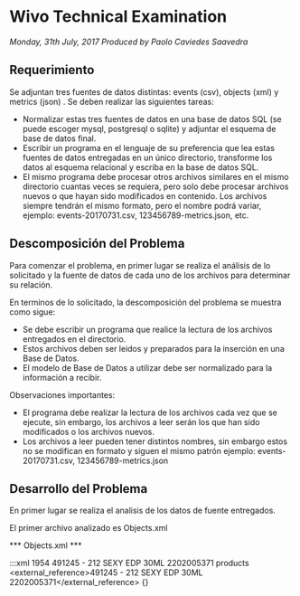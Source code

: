 # Wivo Technical Examination #
*Monday, 31th July, 2017*
*Produced by Paolo Caviedes Saavedra*

## Requerimiento ##

Se adjuntan tres fuentes de datos distintas: events (csv), objects (xml) y metrics (json) . Se deben realizar las siguientes tareas:  
* Normalizar estas tres fuentes de datos en una base de datos SQL (se puede escoger mysql, postgresql o sqlite) y adjuntar el esquema de base de datos final.  
* Escribir un programa en el lenguaje de su preferencia que lea estas fuentes de datos entregadas en un único directorio, transforme los datos al esquema relacional y escriba en la base de datos SQL.  
* El mismo programa debe procesar otros archivos similares en el mismo directorio cuantas veces se requiera, pero solo debe procesar archivos nuevos o que hayan sido modificados en contenido. Los archivos siempre tendrán el mismo formato, pero el nombre podrá variar, ejemplo: events-20170731.csv, 123456789-metrics.json, etc.

## Descomposición del Problema ##

Para comenzar el problema, en primer lugar se realiza el análisis de lo solicitado y la fuente de datos de cada uno de los archivos para determinar su relación. 

En terminos de lo solicitado, la descomposición del problema se muestra como sigue:  
* Se debe escribir un programa que realice la lectura de los archivos entregados en el directorio.  
* Estos archivos deben ser leidos y preparados para la inserción en una Base de Datos.  
* El modelo de Base de Datos a utilizar debe ser normalizado para la información a recibir.  

Observaciones importantes:  
* El programa debe realizar la lectura de los archivos cada vez que se ejecute, sin embargo, los archivos a leer serán los que han sido modificados o los archivos nuevos. 
* Los archivos a leer pueden tener distintos nombres, sin embargo estos no se modifican en formato y siguen el mismo patrón ejemplo: events-20170731.csv, 123456789-metrics.json

## Desarrollo del Problema ##

En primer lugar se realiza el analisis de los datos de fuente entregados. 

El primer archivo analizado es Objects.xml  

*** Objects.xml ***

:::xml
<row>
	  <id>1954</id>
	  <name>491245 - 212 SEXY EDP 30ML 2202005371</name>
	  <type>products</type>
	  <external_reference>491245 - 212 SEXY EDP 30ML 2202005371</external_reference>
	  <metadata>{}</metadata>
</row>